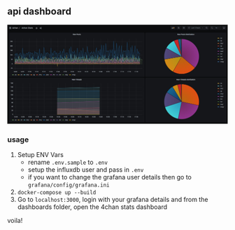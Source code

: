 ## api dashboard

![dash](assets/dash.jpg)

### usage
1. Setup ENV Vars
    - rename `.env.sample` to `.env`
    - setup the influxdb user and pass in `.env`
    - if you want to change the grafana user details then go to `grafana/config/grafana.ini`
2. `docker-compose up --build`
3. Go to `localhost:3000`, login with your grafana details and from the dashboards folder, open the 4chan stats dashboard

voila!

